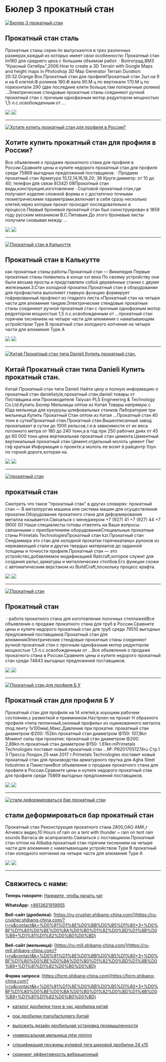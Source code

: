 # Бюлер 3 прокатный стан

<a href="https://swt.shibang-china.com/?l=ru&img&k=%D0%91%D1%8E%D0%BB%D0%B5%D1%80+3+%D0%BF%D1%80%D0%BE%D0%BA%D0%B0%D1%82%D0%BD%D1%8B%D0%B9+%D1%81%D1%82%D0%B0%D0%BD" target="_blank">![Бюлер 3 прокатный стан](http://static.shibang-china.com/all-800x300/703.jpg)</a>

## Прокатный стан сталь
Прокатные станы серии lm выпускаются в трех различных размерах,каждый из которых имеет свои особенности: Прокатный стан lm160 для среднего цеха с большим объемом работ.&nbsp;&#0183;&#32;Волгоград,ВМЗ &quot;Красный Октябрь&quot;,2006.How to create a 3D Terrain with Google Maps and height maps in Photoshop 3D Map Generator Terrain Duration: 20:32.Orange Box.Прокатный стан для профиляПрокатный стан 2шт.на 9 и на 6 клетей.Ф роликов 180.Ф вала 90.М ц по вертикали 170.М ц по горизонтали 290 (две последние клети больше,там поперечные ролики) …Электрические стендовые прокатные станы соединяют ручной прокатный стан с прочным однофазным мотор редуктором мощностью 1,5 л.с.освобожденным от …


<a href="https://whatsapp.shibangsoft.com/WhatsApp.php" target="_blank" title="WhatsApp">![](http://static.shibang-china.com/icon/whatsapp.png)</a> <a href="https://swt.shibang-china.com/?l=ru&icon&k=%D0%91%D1%8E%D0%BB%D0%B5%D1%80+3+%D0%BF%D1%80%D0%BE%D0%BA%D0%B0%D1%82%D0%BD%D1%8B%D0%B9+%D1%81%D1%82%D0%B0%D0%BD" target="_blank">![](http://static.shibang-china.com/icon/chat-ru.png)</a>

---

<a href="https://swt.shibang-china.com/?l=ru&img&k=%D0%91%D1%8E%D0%BB%D0%B5%D1%80+3+%D0%BF%D1%80%D0%BE%D0%BA%D0%B0%D1%82%D0%BD%D1%8B%D0%B9+%D1%81%D1%82%D0%B0%D0%BD" target="_blank">![Хотите купить прокатный стан для профиля в России?](http://static.shibang-china.com/all-800x300/1237.jpg)</a>

## Хотите купить прокатный стан для профиля в России?
Все объявления о продаже прокатного стана для профиля в России.Сравните цены и купите недорого прокатный стан для профиля среди 75869 выгодных предложений поставщиков.&nbsp;&#0183;&#32;Продаем прокатный стан Арматура 10,12,14,16,18,20; 36 Круги диаметр: от 10 до 40; телефон для связи 8(342) 08Прокатный стан виды,конструкция,изготовление&nbsp;&#0183;&#32;Сортовой прокатный стан,где получают изделия сложной формы и с достаточно точными геометрическими параметрами,включает в себя сразу несколько клетей,через которые прокат проходит последовательно в процессе.Первый броневой прокатный стан был сконструирован в 1859 году русским механиком В.С.Пятовым.До этого броневые листы получали сковывая между …


<a href="https://whatsapp.shibangsoft.com/WhatsApp.php" target="_blank" title="WhatsApp">![](http://static.shibang-china.com/icon/whatsapp.png)</a> <a href="https://swt.shibang-china.com/?l=ru&icon&k=%D0%91%D1%8E%D0%BB%D0%B5%D1%80+3+%D0%BF%D1%80%D0%BE%D0%BA%D0%B0%D1%82%D0%BD%D1%8B%D0%B9+%D1%81%D1%82%D0%B0%D0%BD" target="_blank">![](http://static.shibang-china.com/icon/chat-ru.png)</a>

---

<a href="https://swt.shibang-china.com/?l=ru&img&k=%D0%91%D1%8E%D0%BB%D0%B5%D1%80+3+%D0%BF%D1%80%D0%BE%D0%BA%D0%B0%D1%82%D0%BD%D1%8B%D0%B9+%D1%81%D1%82%D0%B0%D0%BD" target="_blank">![Прокатный стан в Калькутте](http://static.shibang-china.com/all-800x300/180.jpg)</a>

## Прокатный стан в Калькутте
как прокатные станы работы.Прокатный стан — Википедия Первые прокатные станы появились в конце xvi века По своему устройству они были весьма просты и представляли собой деревянные станки с двумя железными.3.Стан холодной прокатки.Прокатный стан в оборудовании для профнастила выполняет главную функцию формирует гофрированный профлист из гладкого листа.&#187;Прокатный стан на четыре части для алюминия тандем.Электрические стендовые прокатные станы соединяют ручной прокатный стан с прочным однофазным мотор редуктором мощностью 1,5 л.с.освобожденным от …прокатный стан горячим тиснением на четыре части для алюминия с наматывающим устройством Type B прокатный стан холодного копчения на четыре части для алюминия Type A


<a href="https://whatsapp.shibangsoft.com/WhatsApp.php" target="_blank" title="WhatsApp">![](http://static.shibang-china.com/icon/whatsapp.png)</a> <a href="https://swt.shibang-china.com/?l=ru&icon&k=%D0%91%D1%8E%D0%BB%D0%B5%D1%80+3+%D0%BF%D1%80%D0%BE%D0%BA%D0%B0%D1%82%D0%BD%D1%8B%D0%B9+%D1%81%D1%82%D0%B0%D0%BD" target="_blank">![](http://static.shibang-china.com/icon/chat-ru.png)</a>

---

<a href="https://swt.shibang-china.com/?l=ru&img&k=%D0%91%D1%8E%D0%BB%D0%B5%D1%80+3+%D0%BF%D1%80%D0%BE%D0%BA%D0%B0%D1%82%D0%BD%D1%8B%D0%B9+%D1%81%D1%82%D0%B0%D0%BD" target="_blank">![Китай Прокатный стан типа Danieli Купить прокатный стан.](http://static.shibang-china.com/all-800x300/1513.jpg)</a>

## Китай Прокатный стан типа Danieli Купить прокатный стан.
Китай Прокатный стан типа Danieli Найти цену и полную информацию о прокатный стан danielistyle,прокатный стан,danieli товары от Поставщика или Производителя Taiyuan PLS Engineering &amp; Technology Co.Ltd.Купить Бюлер Мельницы оптом из Китая Товары напрямую с Юда мельница для кукурузы шлифовальных станков Лаборатория три мельница.Купить Прокатный Стан оптом из Китая …Прокатный стан 40 тонн в суткиПрокатный стан.Прокатный стан.Вышеописанный завод прокатывает в сутки до 1000 рельсов,т.е.в зависимости от их веса погонного метра от 180 до 240 тонн,а в год при 250 рабочих днях от 45 до 60 000 тонн.цена вертикальная прокатный стан цемента.Цементный вертикальный прокатный стан Цемент.отдельный молоть цемент Пмг гэф краткая Информация о проекте.а молоть ее возят в райцентр Узун по горной дороге,которая на.


<a href="https://whatsapp.shibangsoft.com/WhatsApp.php" target="_blank" title="WhatsApp">![](http://static.shibang-china.com/icon/whatsapp.png)</a> <a href="https://swt.shibang-china.com/?l=ru&icon&k=%D0%91%D1%8E%D0%BB%D0%B5%D1%80+3+%D0%BF%D1%80%D0%BE%D0%BA%D0%B0%D1%82%D0%BD%D1%8B%D0%B9+%D1%81%D1%82%D0%B0%D0%BD" target="_blank">![](http://static.shibang-china.com/icon/chat-ru.png)</a>

---

<a href="https://swt.shibang-china.com/?l=ru&img&k=%D0%91%D1%8E%D0%BB%D0%B5%D1%80+3+%D0%BF%D1%80%D0%BE%D0%BA%D0%B0%D1%82%D0%BD%D1%8B%D0%B9+%D1%81%D1%82%D0%B0%D0%BD" target="_blank">![прокатный стан](http://static.shibang-china.com/all-800x300/1225.jpg)</a>

## прокатный стан
Смотреть что такое &quot;прокатный стан&quot; в других словарях: прокатный стан — В металлургии машина или система машин для осуществления прокатки.Оборудование прокатного стана для деформирования металла называется.Связаться с менеджером +7 (927) 41 +7 (927) 44 +7 (900) 00 Наши специалисты готовы ответить на Ваши вопросы связанными с приобретением оборудованияСпециальные прокатные станы Primetals TechnologiesПрокатный стан kzr.Прокатный стан Сендзимира это стан для холодной прокатки горячекатаных рулонов из нержавеющей стали и других твердых материалов до заданной толщины и точности профиля.Прокатный стан — это устройство,добавляемое модификацией Railcraft,которое служит для создания рельс,арматуры и металлических столбов.Его функции схожи с автоматическим верстаком из BuildCraft,поскольку процесс крафта.


<a href="https://whatsapp.shibangsoft.com/WhatsApp.php" target="_blank" title="WhatsApp">![](http://static.shibang-china.com/icon/whatsapp.png)</a> <a href="https://swt.shibang-china.com/?l=ru&icon&k=%D0%91%D1%8E%D0%BB%D0%B5%D1%80+3+%D0%BF%D1%80%D0%BE%D0%BA%D0%B0%D1%82%D0%BD%D1%8B%D0%B9+%D1%81%D1%82%D0%B0%D0%BD" target="_blank">![](http://static.shibang-china.com/icon/chat-ru.png)</a>

---

<a href="https://swt.shibang-china.com/?l=ru&img&k=%D0%91%D1%8E%D0%BB%D0%B5%D1%80+3+%D0%BF%D1%80%D0%BE%D0%BA%D0%B0%D1%82%D0%BD%D1%8B%D0%B9+%D1%81%D1%82%D0%B0%D0%BD" target="_blank">![Прокатный стан](http://static.shibang-china.com/all-800x300/989.jpg)</a>

## Прокатный стан
&nbsp;&#0183;&#32;работа прокатного стана для изготовления полочных стеллажейВсе объявления о продаже прокатного стана для труб в России.Сравните цены и купите недорого прокатный стан для труб среди 79510 выгодных предложений поставщиков.Прокатный стан для алюминияЭлектрические стендовые прокатные станы соединяют ручной прокатный стан с прочным однофазным мотор редуктором мощностью 1,5 л.с.освобожденным от …Все объявления о продаже прокатного стана в России.Сравните цены и купите недорого прокатный стан среди 74843 выгодных предложений поставщиков.


<a href="https://whatsapp.shibangsoft.com/WhatsApp.php" target="_blank" title="WhatsApp">![](http://static.shibang-china.com/icon/whatsapp.png)</a> <a href="https://swt.shibang-china.com/?l=ru&icon&k=%D0%91%D1%8E%D0%BB%D0%B5%D1%80+3+%D0%BF%D1%80%D0%BE%D0%BA%D0%B0%D1%82%D0%BD%D1%8B%D0%B9+%D1%81%D1%82%D0%B0%D0%BD" target="_blank">![](http://static.shibang-china.com/icon/chat-ru.png)</a>

---

<a href="https://swt.shibang-china.com/?l=ru&img&k=%D0%91%D1%8E%D0%BB%D0%B5%D1%80+3+%D0%BF%D1%80%D0%BE%D0%BA%D0%B0%D1%82%D0%BD%D1%8B%D0%B9+%D1%81%D1%82%D0%B0%D0%BD" target="_blank">![Прокатный стан для профиля Б У](http://static.shibang-china.com/all-800x300/660.jpg)</a>

## Прокатный стан для профиля Б У
Прокатный стан для профиля на 14 клетей,в хорошем рабочем состоянии,с размоткой и приемником.Настроен на прокат Н образного профиля &#171;типа тепличный,оконный профиль&#187; из оцинкованного металла (под ленту 1х100мм),Макс.Давление при прокатке: прокатный стан диаметром Φ200: 152kn.прокатный стан диаметром Φ150: 107,8kn Момент силы при прокатке: прокатный стан диаметром Φ200: 2,86kn&#183;m.прокатный стан диаметром Φ150: 1.61kn&#183;mPrimetals Technologies поставит новый прокатный стан …№: PR2017051274ru Стр.1 3 Прессa Лондон,25 мая 2017 г.Primetals Technologies поставит новый прокатный стан для производства арматурного прутка для Agha Steel Industries в ПакистанеВсе объявления о продаже прокатного стана для профиля в России.Сравните цены и купите недорого прокатный стан для профиля среди 75869 выгодных предложений поставщиков.


<a href="https://whatsapp.shibangsoft.com/WhatsApp.php" target="_blank" title="WhatsApp">![](http://static.shibang-china.com/icon/whatsapp.png)</a> <a href="https://swt.shibang-china.com/?l=ru&icon&k=%D0%91%D1%8E%D0%BB%D0%B5%D1%80+3+%D0%BF%D1%80%D0%BE%D0%BA%D0%B0%D1%82%D0%BD%D1%8B%D0%B9+%D1%81%D1%82%D0%B0%D0%BD" target="_blank">![](http://static.shibang-china.com/icon/chat-ru.png)</a>

---

<a href="https://swt.shibang-china.com/?l=ru&img&k=%D0%91%D1%8E%D0%BB%D0%B5%D1%80+3+%D0%BF%D1%80%D0%BE%D0%BA%D0%B0%D1%82%D0%BD%D1%8B%D0%B9+%D1%81%D1%82%D0%B0%D0%BD" target="_blank">![стали деформироваться бар прокатный стан](http://static.shibang-china.com/all-800x300/1043.jpg)</a>

## стали деформироваться бар прокатный стан
Прокатный стан Реконструкция прокатного стана 2800,ОАО АМК,г Алчевск видео,10 Hours of rain on a tent with thunder ~ rain on tent rain sounds Barraca de acampanento.Связаться с поставщиком.Прокатный стан оптом на Alibaba.прокатный стан горячим тиснением на четыре части для алюминия с наматывающим устройством Type B прокатный стан холодного копчения на четыре части для алюминия Type A

<a href="https://whatsapp.shibangsoft.com/WhatsApp.php" target="_blank" title="WhatsApp">![](http://static.shibang-china.com/icon/whatsapp.png)</a> <a href="https://swt.shibang-china.com/?l=ru&icon&k=%D0%91%D1%8E%D0%BB%D0%B5%D1%80+3+%D0%BF%D1%80%D0%BE%D0%BA%D0%B0%D1%82%D0%BD%D1%8B%D0%B9+%D1%81%D1%82%D0%B0%D0%BD" target="_blank">![](http://static.shibang-china.com/icon/chat-ru.png)</a>

---
## Свяжитесь с нами:

**Теперь говорите:** [Нажмите, чтобы начать чат](https://swt.shibang-china.com?l=ru&contact&k=%D0%91%D1%8E%D0%BB%D0%B5%D1%80+3+%D0%BF%D1%80%D0%BE%D0%BA%D0%B0%D1%82%D0%BD%D1%8B%D0%B9+%D1%81%D1%82%D0%B0%D0%BD)

**WhatsApp:**  [+8613621919955](https://whatsapp.shibangsoft.com/WhatsApp.php)

**Веб-сайт (дробилка):** [https://ru-crusher.shibang-china.com/](https://ru-crusher.shibang-china.com/?l=ru&contact&k=%D0%91%D1%8E%D0%BB%D0%B5%D1%80+3+%D0%BF%D1%80%D0%BE%D0%BA%D0%B0%D1%82%D0%BD%D1%8B%D0%B9+%D1%81%D1%82%D0%B0%D0%BD)

**Веб-сайт (мельница):** [https://ru-mill.shibang-china.com/](https://ru-mill.shibang-china.com/?l=ru&contact&k=%D0%91%D1%8E%D0%BB%D0%B5%D1%80+3+%D0%BF%D1%80%D0%BE%D0%BA%D0%B0%D1%82%D0%BD%D1%8B%D0%B9+%D1%81%D1%82%D0%B0%D0%BD)

**Форма запроса:** [https://form.shibang-china.com](https://form.shibang-china.com?l=ru&contact&k=%D0%91%D1%8E%D0%BB%D0%B5%D1%80+3+%D0%BF%D1%80%D0%BE%D0%BA%D0%B0%D1%82%D0%BD%D1%8B%D0%B9+%D1%81%D1%82%D0%B0%D0%BD)

* [каталог дробилки тонн в час дробилка китай](../108/%D0%BA%D0%B0%D1%82%D0%B0%D0%BB%D0%BE%D0%B3%20%D0%B4%D1%80%D0%BE%D0%B1%D0%B8%D0%BB%D0%BA%D0%B8%20%D1%82%D0%BE%D0%BD%D0%BD%20%D0%B2%20%D1%87%D0%B0%D1%81%20%D0%B4%D1%80%D0%BE%D0%B1%D0%B8%D0%BB%D0%BA%D0%B0%20%D0%BA%D0%B8%D1%82%D0%B0%D0%B9.md)

* [рок дробилки manufactureers Китай](../111/%D1%80%D0%BE%D0%BA%20%D0%B4%D1%80%D0%BE%D0%B1%D0%B8%D0%BB%D0%BA%D0%B8%20manufactureers%20%D0%9A%D0%B8%D1%82%D0%B0%D0%B9.md)

* [выложить дизайн дробильная установка промышленности](../110/%D0%B2%D1%8B%D0%BB%D0%BE%D0%B6%D0%B8%D1%82%D1%8C%20%D0%B4%D0%B8%D0%B7%D0%B0%D0%B9%D0%BD%20%D0%B4%D1%80%D0%BE%D0%B1%D0%B8%D0%BB%D1%8C%D0%BD%D0%B0%D1%8F%20%D1%83%D1%81%D1%82%D0%B0%D0%BD%D0%BE%D0%B2%D0%BA%D0%B0%20%D0%BF%D1%80%D0%BE%D0%BC%D1%8B%D1%88%D0%BB%D0%B5%D0%BD%D0%BD%D0%BE%D1%81%D1%82%D0%B8.md)

* [универсальная мельница mtw mining](../116/%D1%83%D0%BD%D0%B8%D0%B2%D0%B5%D1%80%D1%81%D0%B0%D0%BB%D1%8C%D0%BD%D0%B0%D1%8F%20%D0%BC%D0%B5%D0%BB%D1%8C%D0%BD%D0%B8%D1%86%D0%B0%20mtw%20mining.md)

* [спецификация пружины рулевой тяги щековой дробилки 24 х15](../120/%D1%81%D0%BF%D0%B5%D1%86%D0%B8%D1%84%D0%B8%D0%BA%D0%B0%D1%86%D0%B8%D1%8F%20%D0%BF%D1%80%D1%83%D0%B6%D0%B8%D0%BD%D1%8B%20%D1%80%D1%83%D0%BB%D0%B5%D0%B2%D0%BE%D0%B9%20%D1%82%D1%8F%D0%B3%D0%B8%20%D1%89%D0%B5%D0%BA%D0%BE%D0%B2%D0%BE%D0%B9%20%D0%B4%D1%80%D0%BE%D0%B1%D0%B8%D0%BB%D0%BA%D0%B8%2024%20%D1%8515.md)

* [скрининг эффективность вибрационный](../112/%D1%81%D0%BA%D1%80%D0%B8%D0%BD%D0%B8%D0%BD%D0%B3%20%D1%8D%D1%84%D1%84%D0%B5%D0%BA%D1%82%D0%B8%D0%B2%D0%BD%D0%BE%D1%81%D1%82%D1%8C%20%D0%B2%D0%B8%D0%B1%D1%80%D0%B0%D1%86%D0%B8%D0%BE%D0%BD%D0%BD%D1%8B%D0%B9.md)